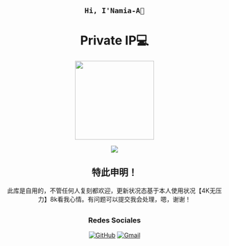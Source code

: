 <h3 align="center"><samp> Hi, I'Namia-A👋 </samp></h4> 
<h1 align="center">Private IP💻</h1>
<p align="center"><img align="center"  width="182" src="https://komarev.com/ghpvc/?username=DeveloperMDCM&color=green&label=DeveloperMDCM%20profile%20views"/></p> 
<p align="center"><a href=#><img src="header.gif"></a></p> 
<div align="center">

  ## 特此申明！
此库是自用的，不管任何人复刻都欢迎，更新状况态基于本人使用状况【4K无压力】8k看我心情。有问题可以提交我会处理，嗯，谢谢！
##
### Redes Sociales

[![GitHub](https://img.shields.io/badge/-GitHub-181717?style=flat&logo=GitHub&logoColor=white)](https://github.com/Namia-X/OpenWrt-X)
[![Gmail](https://img.shields.io/badge/-Gmail-D14836?style=flat&logo=Gmail&logoColor=white)](mailto:kmy258855@gmail.com)

</div>

